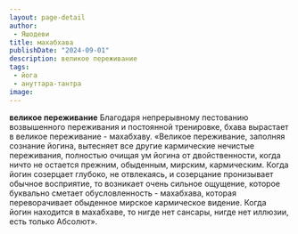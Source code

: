 ```yaml
---
layout: page-detail
author:
 - Яшодеви
title: махабхава
publishDate: "2024-09-01"
description: великое переживание
tags:
 - йога
 - ануттара-тантра
image: 
---
```


__великое переживание__
Благодаря непрерывному пестованию возвышенного переживания и постоянной тренировке, бхава вырастает в великое переживание - махабхаву.
 «Великое переживание, заполняя сознание йогина, вытесняет все другие кармические нечистые переживания, полностью очищая ум йогина от двойственности, когда ничто не остается прежним, обыденным, мирским, кармическим. Когда йогин созерцает глубоко, не отвлекаясь, и созерцание пронизывает обычное восприятие, то возникает очень сильное ощущение, которое буквально сметает обусловленность - махабхава, которая переворачивает обыденное мирское кармическое видение. Когда йогин находится в махабхаве, то нигде нет сансары, нигде нет иллюзии, есть только Абсолют».&nbsp;

